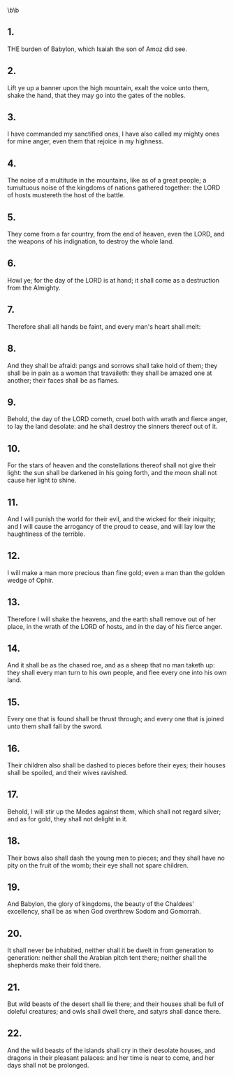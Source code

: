 \b\b
## 1.
THE burden of Babylon, which Isaiah the son of Amoz did see.
## 2.
Lift ye up a banner upon the high mountain, exalt the voice unto them, shake the hand, that they may go into the gates of the nobles.
## 3.
I have commanded my sanctified ones, I have also called my mighty ones for mine anger, even them that rejoice in my highness.
## 4.
The noise of a multitude in the mountains, like as of a great people; a tumultuous noise of the kingdoms of nations gathered together: the LORD of hosts mustereth the host of the battle.
## 5.
They come from a far country, from the end of heaven, even the LORD, and the weapons of his indignation, to destroy the whole land.
## 6.
Howl ye; for the day of the LORD is at hand; it shall come as a destruction from the Almighty.
## 7.
Therefore shall all hands be faint, and every man's heart shall melt:
## 8.
And they shall be afraid: pangs and sorrows shall take hold of them; they shall be in pain as a woman that travaileth: they shall be amazed one at another; their faces shall be as flames.
## 9.
Behold, the day of the LORD cometh, cruel both with wrath and fierce anger, to lay the land desolate: and he shall destroy the sinners thereof out of it.
## 10.
For the stars of heaven and the constellations thereof shall not give their light: the sun shall be darkened in his going forth, and the moon shall not cause her light to shine.
## 11.
And I will punish the world for their evil, and the wicked for their iniquity; and I will cause the arrogancy of the proud to cease, and will lay low the haughtiness of the terrible.
## 12.
I will make a man more precious than fine gold; even a man than the golden wedge of Ophir.
## 13.
Therefore I will shake the heavens, and the earth shall remove out of her place, in the wrath of the LORD of hosts, and in the day of his fierce anger.
## 14.
And it shall be as the chased roe, and as a sheep that no man taketh up: they shall every man turn to his own people, and flee every one into his own land.
## 15.
Every one that is found shall be thrust through; and every one that is joined unto them shall fall by the sword.
## 16.
Their children also shall be dashed to pieces before their eyes; their houses shall be spoiled, and their wives ravished.
## 17.
Behold, I will stir up the Medes against them, which shall not regard silver; and as for gold, they shall not delight in it.
## 18.
Their bows also shall dash the young men to pieces; and they shall have no pity on the fruit of the womb; their eye shall not spare children.
## 19.
And Babylon, the glory of kingdoms, the beauty of the Chaldees' excellency, shall be as when God overthrew Sodom and Gomorrah.
## 20.
It shall never be inhabited, neither shall it be dwelt in from generation to generation: neither shall the Arabian pitch tent there; neither shall the shepherds make their fold there.
## 21.
But wild beasts of the desert shall lie there; and their houses shall be full of doleful creatures; and owls shall dwell there, and satyrs shall dance there.
## 22.
And the wild beasts of the islands shall cry in their desolate houses, and dragons in their pleasant palaces: and her time is near to come, and her days shall not be prolonged.
